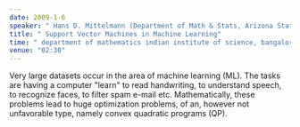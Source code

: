 ```yaml
---
date: 2009-1-6
speaker: " Hans D. Mittelmann (Department of Math & Stats, Arizona State University)"
title: " Support Vector Machines in Machine Learning"
time: " department of mathematics indian institute of science, bangalore" 
venue: "02:30"
---
```

Very large datasets occur in the area of machine learning (ML). The tasks
are having a computer "learn" to read handwriting, to understand speech,
to recognize faces, to filter spam e-mail etc. Mathematically, these
problems lead to huge optimization problems, of an, however not
unfavorable type, namely convex quadratic programs (QP).
